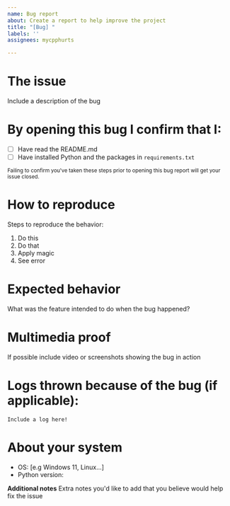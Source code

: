 ```yaml
---
name: Bug report
about: Create a report to help improve the project
title: "[Bug] "
labels: ''
assignees: mycpphurts

---
```


# The issue
Include a description of the bug

# By opening this bug I confirm that I:
- [ ] Have read the README.md
- [ ] Have installed Python and the packages in `requirements.txt`

<sub>Failing to confirm you've taken these steps prior to opening this bug report will get your issue closed.</sub>

# How to reproduce
Steps to reproduce the behavior:
1. Do this
2. Do that
3. Apply magic
4. See error

# Expected behavior
What was the feature intended to do when the bug happened?

# Multimedia proof
If possible include video or screenshots showing the bug in action

# Logs thrown because of the bug (if applicable):

```log
Include a log here!
```

# About your system
 - OS: [e.g Windows 11, Linux...]
 - Python version:


**Additional notes**
Extra notes you'd like to add that you believe would help fix the issue
